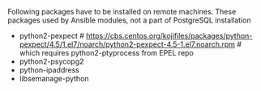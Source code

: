 Following packages have to be installed on remote machines. These packages used by Ansible modules, not a part of PostgreSQL installation
- python2-pexpect # https://cbs.centos.org/kojifiles/packages/python-pexpect/4.5/1.el7/noarch/python2-pexpect-4.5-1.el7.noarch.rpm #
  which requires python2-ptyprocess from EPEL repo
- python2-psycopg2
- python-ipaddress
- libsemanage-python